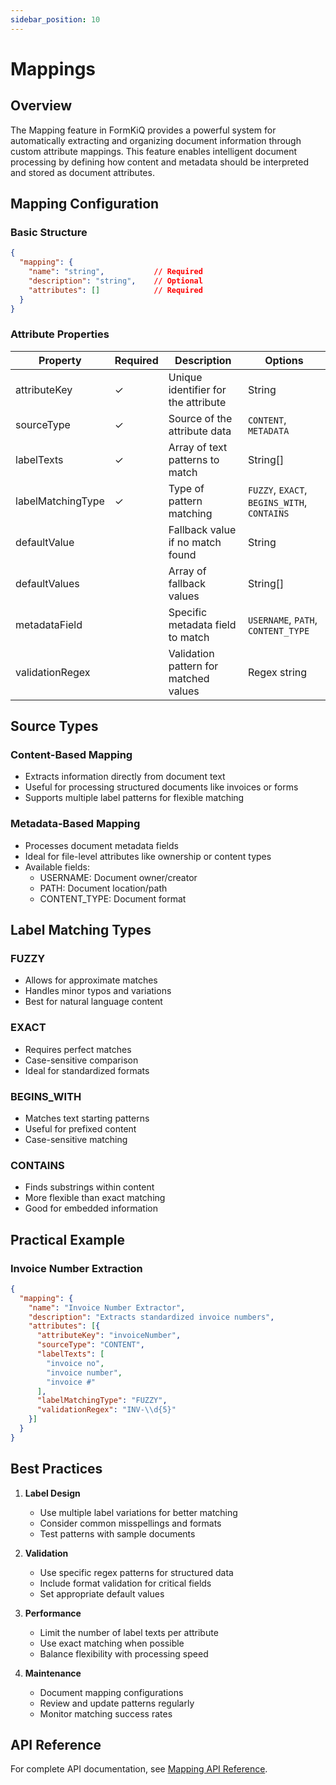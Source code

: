 ```yaml
---
sidebar_position: 10
---
```


# Mappings

## Overview

The Mapping feature in FormKiQ provides a powerful system for automatically extracting and organizing document information through custom attribute mappings. This feature enables intelligent document processing by defining how content and metadata should be interpreted and stored as document attributes.

## Mapping Configuration

### Basic Structure
```json
{
  "mapping": {
    "name": "string",           // Required
    "description": "string",    // Optional
    "attributes": []            // Required
  }
}
```

### Attribute Properties

| Property | Required | Description | Options |
|----------|----------|-------------|----------|
| attributeKey | ✓ | Unique identifier for the attribute | String |
| sourceType | ✓ | Source of the attribute data | `CONTENT`, `METADATA` |
| labelTexts | ✓ | Array of text patterns to match | String[] |
| labelMatchingType | ✓ | Type of pattern matching | `FUZZY`, `EXACT`, `BEGINS_WITH`, `CONTAINS` |
| defaultValue |  | Fallback value if no match found | String |
| defaultValues |  | Array of fallback values | String[] |
| metadataField |  | Specific metadata field to match | `USERNAME`, `PATH`, `CONTENT_TYPE` |
| validationRegex |  | Validation pattern for matched values | Regex string |

## Source Types

### Content-Based Mapping
- Extracts information directly from document text
- Useful for processing structured documents like invoices or forms
- Supports multiple label patterns for flexible matching

### Metadata-Based Mapping
- Processes document metadata fields
- Ideal for file-level attributes like ownership or content types
- Available fields:
  - USERNAME: Document owner/creator
  - PATH: Document location/path
  - CONTENT_TYPE: Document format

## Label Matching Types

### FUZZY
- Allows for approximate matches
- Handles minor typos and variations
- Best for natural language content

### EXACT
- Requires perfect matches
- Case-sensitive comparison
- Ideal for standardized formats

### BEGINS_WITH
- Matches text starting patterns
- Useful for prefixed content
- Case-sensitive matching

### CONTAINS
- Finds substrings within content
- More flexible than exact matching
- Good for embedded information

## Practical Example

### Invoice Number Extraction
```json
{
  "mapping": {
    "name": "Invoice Number Extractor",
    "description": "Extracts standardized invoice numbers",
    "attributes": [{
      "attributeKey": "invoiceNumber",
      "sourceType": "CONTENT",
      "labelTexts": [
        "invoice no",
        "invoice number",
        "invoice #"
      ],
      "labelMatchingType": "FUZZY",
      "validationRegex": "INV-\\d{5}"
    }]
  }
}
```

## Best Practices

1. **Label Design**
   - Use multiple label variations for better matching
   - Consider common misspellings and formats
   - Test patterns with sample documents

2. **Validation**
   - Use specific regex patterns for structured data
   - Include format validation for critical fields
   - Set appropriate default values

3. **Performance**
   - Limit the number of label texts per attribute
   - Use exact matching when possible
   - Balance flexibility with processing speed

4. **Maintenance**
   - Document mapping configurations
   - Review and update patterns regularly
   - Monitor matching success rates

## API Reference

For complete API documentation, see [Mapping API Reference](/docs/api-reference/get-mappings).